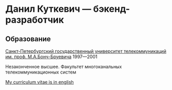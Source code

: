 # Данил Куткевич — бэкенд-разработчик

## Образование

[Санкт-Петербургский государственный университет телекоммуникаций им. проф. М.А.Бонч-Бруевича](https://sut.ru) 1997—2001

Незаконченное высшее. Факультет многоканальных телекоммуникационных систем

[My curriculum vitae is in english](./CV.en.md#readme)
